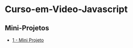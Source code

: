 # Curso-em-Video-Javascript

## Mini-Projetos

* <a href="https://genilsoncavalcante-freelancer.github.io/Curso-em-Video-Javascript/ExercicioPart-1/index.html" target="_blank">1 - Mini Projeto</a>
